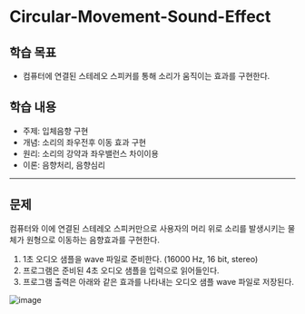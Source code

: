 # Circular-Movement-Sound-Effect

## 학습 목표
- 컴퓨터에 연결된 스테레오 스피커를 통해 소리가 움직이는 효과를 구현한다.

## 학습 내용
- 주제: 입체음향 구현
- 개념: 소리의 좌우전후 이동 효과 구현
- 원리: 소리의 강약과 좌우밸런스 차이이용
- 이론: 음향처리, 음향심리

* * *

## 문제
컴퓨터와 이에 연결된 스테레오 스피커만으로 사용자의 머리 위로 소리를 발생시키는 물체가 원형으로 이동하는 음향효과를 구현한다.
1. 1초 오디오 샘플을 wave 파일로 준비한다. (16000 Hz, 16 bit, stereo)
2. 프로그램은 준비된 4초 오디오 샘플을 입력으로 읽어들인다.
3. 프로그램 출력은 아래와 같은 효과를 나타내는 오디오 샘플 wave 파일로 저장된다.

![image](https://user-images.githubusercontent.com/46713032/68527041-e9d5d600-0325-11ea-90bf-4cde9d62ca79.png)
